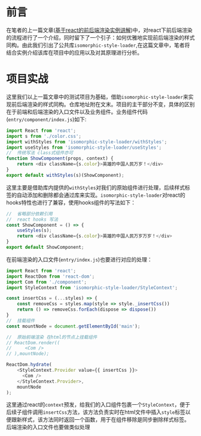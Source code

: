 # 前言
在笔者的上一篇文章([基于react的前后端渲染实例讲解]())中，对react下前后端渲染的流程进行了一个介绍，同时留下了一个引子：如何优雅地实现前后端渲染的样式同构。由此我们引出了公共库`isomorphic-style-loader`,在这篇文章中，笔者将结合实例介绍该库在项目中的应用以及对其原理进行分析。
# 项目实战
这里我们以上一篇文章中的测试项目为基础，借助`isomorphic-style-loader`来实现前后端渲染的样式同构。仓库地址附在文末。项目的主干部分不变，具体的区别在于前端和后端渲染的入口文件以及业务组件。业务组件代码(`entry/component/index.js`)如下:
```js
import React from 'react';
import s from './color.css';
import withStyles from 'isomorphic-style-loader/withStyles';
import useStyles from 'isomorphic-style-loader/useStyles';
//  传统写法 class式组件亦可
function ShowComponent(props, context) {
    return <div className={s.color}>英雄的中国人民万岁！</div>
}
export default withStyles(s)(ShowComponent);
```
这里主要是借助库内提供的`withStyles`对我们的原始组件进行处理，后续样式标签的自动添加和删除都会通过库来实现。`isomorphic-style-loader`对react的hooks特性也进行了兼容，使用hooks组件的写法如下：
```js
//  省略部分依赖引用
//  react hooks 写法 
const ShowComponent = () => {
    useStyles(s);
    return <div className={s.color}>英雄的中国人民万岁万岁！</div>
}
export default ShowComponent;
```
在前端渲染的入口文件(`entry/index.js`)也要进行对应的处理：
```js
import React from 'react';
import ReactDom from 'react-dom';
import Com from './component';
import StyleContext from 'isomorphic-style-loader/StyleContext';

const insertCss = (...styles) => {
    const removeCss = styles.map(style => style._insertCss())
    return () => removeCss.forEach(dispose => dispose())
}
//  挂载组件
const mountNode = document.getElementById('main');

//  原始前端渲染 在html的节点上挂载组件
// ReactDom.render((
//     <Com />
// ),mountNode);

ReactDom.hydrate(
    <StyleContext.Provider value={{ insertCss }}>
      <Com />
    </StyleContext.Provider>,
    mountNode
);
```
这里通过react的`context`预发，给我们的入口组件包裹一个`StyleContext`，便于后续子组件调用`insertCss`方法，该方法负责实时在html文件中插入`style`标签以便跟新样式，该方法同时返回一个函数，用于在组件移除是同步删除样式标签。  
后端渲染的入口文件也要做类似处理